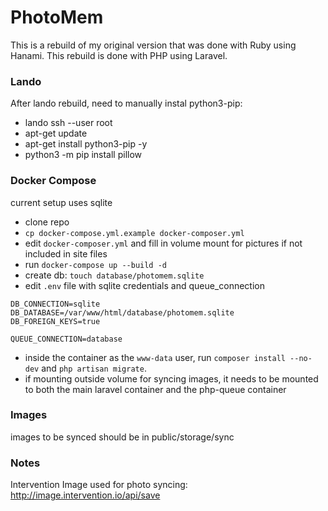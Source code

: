 # PhotoMem
This is a rebuild of my original version that was done with Ruby using Hanami.  This rebuild is done with PHP using Laravel.

### Lando
After lando rebuild, need to manually instal python3-pip:
- lando ssh --user root
- apt-get update
- apt-get install python3-pip -y
- python3 -m pip install pillow


### Docker Compose
current setup uses sqlite
- clone repo
- `cp docker-compose.yml.example docker-composer.yml`
- edit `docker-composer.yml` and fill in volume mount for pictures if not included in site files
- run `docker-compose up --build -d`
- create db: `touch database/photomem.sqlite`
- edit `.env` file with sqlite credentials and queue_connection
```
DB_CONNECTION=sqlite
DB_DATABASE=/var/www/html/database/photomem.sqlite
DB_FOREIGN_KEYS=true

QUEUE_CONNECTION=database
```
- inside the container as the `www-data` user, run `composer install --no-dev` and `php artisan migrate`.
- if mounting outside volume for syncing images, it needs to be mounted to both the main laravel container and the php-queue container


### Images
images to be synced should be in public/storage/sync


### Notes
Intervention Image used for photo syncing: http://image.intervention.io/api/save
